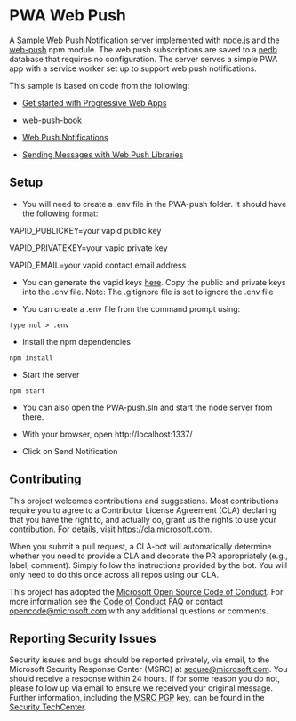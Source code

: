 ﻿# PWA Web Push

A Sample Web Push Notification server implemented with node.js and the [web-push](https://www.npmjs.com/package/web-push) npm module.
The web push subscriptions are saved to a [nedb](https://github.com/louischatriot/nedb) database that requires no configuration.
The server serves a simple PWA app with a service worker set up to support web push notifications.

This sample is based on code from the following:

- [Get started with Progressive Web Apps](https://docs.microsoft.com/en-us/microsoft-edge/progressive-web-apps/get-started)

- [web-push-book](https://github.com/gauntface/web-push-book)

- [Web Push Notifications](https://webpushdemo.azurewebsites.net/)

- [Sending Messages with Web Push Libraries](https://developers.google.com/web/fundamentals/push-notifications/sending-messages-with-web-push-libraries)

## Setup

- You will need to create a .env file in the PWA-push folder. It should have the following format:

VAPID_PUBLICKEY=your vapid public key

VAPID_PRIVATEKEY=your vapid private key

VAPID_EMAIL=your vapid contact email address

- You can generate the vapid keys [here](https://tools.reactpwa.com/vapid). Copy the public and private keys into the .env file.
  Note: The .gitignore file is set to ignore the .env file

- You can create a .env file from the command prompt using:

```console
type nul > .env
```

- Install the npm dependencies

```console
npm install
```

- Start the server

```console
npm start
```

- You can also open the PWA-push.sln and start the node server from there.

- With your browser, open http://localhost:1337/

- Click on Send Notification

## Contributing

This project welcomes contributions and suggestions. Most contributions require you to agree to a
Contributor License Agreement (CLA) declaring that you have the right to, and actually do, grant us
the rights to use your contribution. For details, visit https://cla.microsoft.com.

When you submit a pull request, a CLA-bot will automatically determine whether you need to provide
a CLA and decorate the PR appropriately (e.g., label, comment). Simply follow the instructions
provided by the bot. You will only need to do this once across all repos using our CLA.

This project has adopted the [Microsoft Open Source Code of Conduct](https://opensource.microsoft.com/codeofconduct/).
For more information see the [Code of Conduct FAQ](https://opensource.microsoft.com/codeofconduct/faq/) or
contact [opencode@microsoft.com](mailto:opencode@microsoft.com) with any additional questions or comments.

## Reporting Security Issues

Security issues and bugs should be reported privately, via email, to the Microsoft Security
Response Center (MSRC) at [secure@microsoft.com](mailto:secure@microsoft.com). You should
receive a response within 24 hours. If for some reason you do not, please follow up via
email to ensure we received your original message. Further information, including the
[MSRC PGP](https://technet.microsoft.com/en-us/security/dn606155) key, can be found in
the [Security TechCenter](https://technet.microsoft.com/en-us/security/default).
